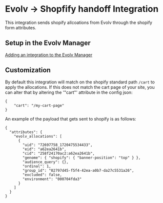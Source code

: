 # Evolv -> Shopfify handoff Integration

This integration sends shopify allcoations from Evolv through the shopify form attributes.

## Setup in the Evolv Manager

[Adding an integration to the Evolv Manager](https://github.com/evolv-ai/env-integrations/blob/main/README.md)


## Customization

By default this integration will match on the shopify standard path `/cart` to apply the allocations. If this does not match the cart page of your site, you can alter that by altering the '"cart"' attribute in the config json:

```
{
    "cart": "/my-cart-page"
}
```

An example of the payload that gets sent to shopify is as follows:
```
{
  "attributes": {
    "evolv_allocations": [
      {
        "uid": "72697758_1720475534433",
        "eid": "a62ea2641b",
        "cid": "258f24170ac2:a62ea2641b",
        "genome": { "shopify": { "banner-position": "top" } },
        "audience_query": {},
        "ordinal": 1,
        "group_id": "02797d45-f5f4-42ea-a0b7-da27c5531a26",
        "excluded": false,
        "environment": "000704fda3"
      }
    ]
  }
}
```
